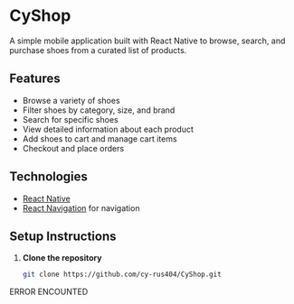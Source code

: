 #  CyShop

A simple mobile application built with React Native to browse, search, and purchase shoes from a curated list of products.

## Features

- Browse a variety of shoes
- Filter shoes by category, size, and brand
- Search for specific shoes
- View detailed information about each product
- Add shoes to cart and manage cart items
- Checkout and place orders

## Technologies

- [React Native](https://reactnative.dev/)
- [React Navigation](https://reactnavigation.org/) for navigation


## Setup Instructions

1. **Clone the repository**
   ```bash
   git clone https://github.com/cy-rus404/CyShop.git
 ERROR ENCOUNTED
